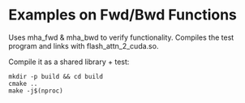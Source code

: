 # Examples on Fwd/Bwd Functions
Uses mha_fwd & mha_bwd to verify functionality.
Compiles the test program and links with flash_attn_2_cuda.so.

Compile it as a shared library + test:
```
mkdir -p build && cd build
cmake ..
make -j$(nproc)
```